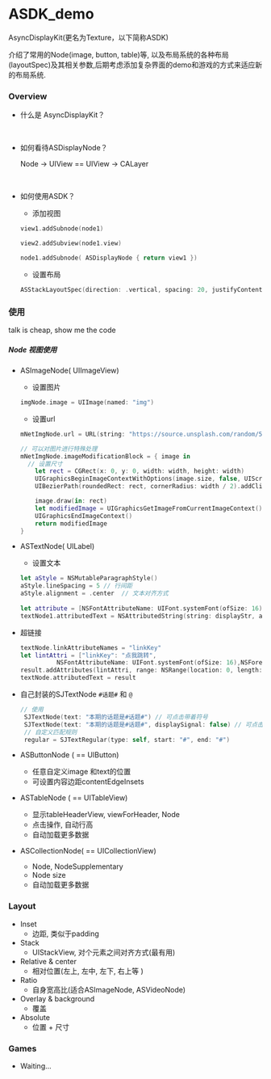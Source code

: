 # ASDK_demo
AsyncDisplayKit(更名为Texture，以下简称ASDK)

介绍了常用的Node(image, button, table)等, 以及布局系统的各种布局(layoutSpec)及其相关参数,后期考虑添加复杂界面的demo和游戏的方式来适应新的布局系统.



### Overview

- 什么是 AsyncDisplayKit？

  ​	

- 如何看待ASDisplayNode？

  Node -> UIView  ==  UIView -> CALayer

  ​

- 如何使用ASDK？

  - 添加视图

  ```swift
  view1.addSubnode(node1)

  view2.addSubview(node1.view)

  node1.addSubnode( ASDisplayNode { return view1 })

  ```

  - 设置布局

  ```swift
  ASStackLayoutSpec(direction: .vertical, spacing: 20, justifyContent: .start, alignItems: .center, children: [mImageNode, mNetText])
  ```


### 使用 

talk is cheap, show me the code

##### Node 视图使用

- ASImageNode( UIImageView)

   - 设置图片

   ```swift
   imgNode.image = UIImage(named: "img")
   ```
   - 设置url

   ```swift
   mNetImgNode.url = URL(string: "https://source.unsplash.com/random/500*500")

   // 可以对图片进行特殊处理
   mNetImgNode.imageModificationBlock = { image in
     // 设置尺寸
       let rect = CGRect(x: 0, y: 0, width: width, height: width)
       UIGraphicsBeginImageContextWithOptions(image.size, false, UIScreen.main.scale)
       UIBezierPath(roundedRect: rect, cornerRadius: width / 2).addClip() // 圆角

       image.draw(in: rect)
       let modifiedImage = UIGraphicsGetImageFromCurrentImageContext()
       UIGraphicsEndImageContext()
       return modifiedImage
   }
   ```

- ASTextNode( UILabel)
  - 设置文本

   ```swift
   let aStyle = NSMutableParagraphStyle()
   aStyle.lineSpacing = 5 // 行间距
   aStyle.alignment = .center  // 文本对齐方式
    
   let attribute = [NSFontAttributeName: UIFont.systemFont(ofSize: 16), NSForegroundColorAttributeName: UIColor.black, NSParagraphStyleAttributeName: aStyle]
   textNode1.attributedText = NSAttributedString(string: displayStr, attributes: attribute)
   ```
- 超链接
     ```swift
     textNode.linkAttributeNames = "linkKey"
     let lintAttri = ["linkKey": "点我跳转",
               NSFontAttributeName: UIFont.systemFont(ofSize: 16),NSForegroundColorAttributeName: SJColor(20, green: 						130,blue: 240),NSUnderlineStyleAttributeName: 1]
     result.addAttributes(lintAttri, range: NSRange(location: 0, length: 6))
     textNode.attributedText = result
     ```

- 自己封装的SJTextNode ```#话题#``` 和 ```@```

   ```swift
   // 使用
	SJTextNode(text: "本期的话题是#话题#") // 可点击带着符号
	SJTextNode(text: "本期的话题是#话题#", displaySignal: false) // 可点击且隐藏符号
	// 自定义匹配规则
	regular = SJTextRegular(type: self, start: "#", end: "#")
   ```

- ASButtonNode ( == UIButton)
  -  任意自定义image 和text的位置
  -  可设置内容边距contentEdgeInsets

- ASTableNode ( == UITableView)
  - 显示tableHeaderView, viewForHeader, Node
  - 点击操作, 自动行高
  - 自动加载更多数据

- ASCollectionNode( == UICollectionView)
  - Node, NodeSupplementary
  - Node size
  - 自动加载更多数据



### Layout

- Inset
  - 边距, 类似于padding
- Stack
  - UIStackView, 对个元素之间对齐方式(最有用)
- Relative & center
  - 相对位置(左上, 左中, 左下, 右上等 )
- Ratio
  - 自身宽高比(适合ASImageNode, ASVideoNode)
- Overlay & background
  - 覆盖
- Absolute
  - 位置 + 尺寸



### Games

- Waiting...

